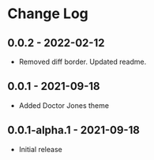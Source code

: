 # Change Log

## 0.0.2 - 2022-02-12

- Removed diff border. Updated readme.

## 0.0.1 - 2021-09-18

- Added Doctor Jones theme

## 0.0.1-alpha.1 - 2021-09-18

- Initial release
